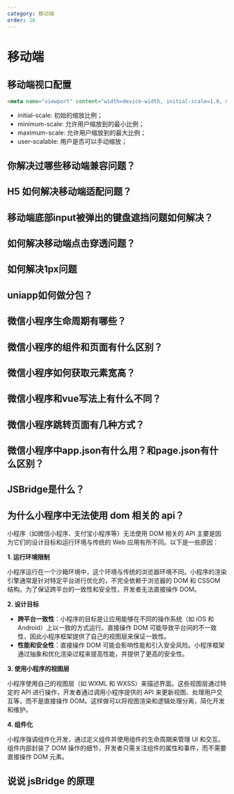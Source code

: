 ```yaml
---
category: 移动端
order: 16
---
```

<script setup>
import NavHead from "../components/NavHead.vue";
</script>
<nav-head link="/posts/article/前端面试题合集/read.html">
</nav-head>


# 移动端


## 移动端视口配置

```html
<meta name="viewport" content="width=device-width, initial-scale=1.0, minimum-scale=1.0, maximum-scale=1.0, user-scalable=no" />

```

- initial-scale: 初始的缩放比例；
- minimum-scale: 允许用户缩放到的最小比例；
- maximum-scale: 允许用户缩放到的最大比例；
- user-scalable: 用户是否可以手动缩放；

## 你解决过哪些移动端兼容问题？

## H5 如何解决移动端适配问题？

## 移动端底部input被弹出的键盘遮挡问题如何解决？

## 如何解决移动端点击穿透问题？

## 如何解决1px问题

## uniapp如何做分包？

 ## 微信小程序生命周期有哪些？

## 微信小程序的组件和页面有什么区别？

## 微信小程序如何获取元素宽高？

## 微信小程序和vue写法上有什么不同？

## 微信小程序跳转页面有几种方式？

## 微信小程序中app.json有什么用？和page.json有什么区别？

## JSBridge是什么？

## 为什么小程序中无法使用 dom 相关的 api？

小程序（如微信小程序、支付宝小程序等）无法使用 DOM 相关的 API 主要是因为它们的设计目标和运行环境与传统的 Web 应用有所不同。以下是一些原因：

**1. 运行环境限制**

小程序运行在一个沙箱环境中，这个环境与传统的浏览器环境不同。小程序的渲染引擎通常是针对特定平台进行优化的，不完全依赖于浏览器的 DOM 和 CSSOM 结构。为了保证跨平台的一致性和安全性，开发者无法直接操作 DOM。

**2. 设计目标**

- **跨平台一致性**：小程序的目标是让应用能够在不同的操作系统（如 iOS 和 Android）上以一致的方式运行。直接操作 DOM 可能导致平台间的不一致性，因此小程序框架提供了自己的视图层来保证一致性。
- **性能和安全性**：直接操作 DOM 可能会影响性能和引入安全风险。小程序框架通过抽象和优化渲染过程来提高性能，并提供了更高的安全性。

**3. 使用小程序的视图层**

小程序使用自己的视图层（如 WXML 和 WXSS）来描述界面。这些视图层通过特定的 API 进行操作，开发者通过调用小程序提供的 API 来更新视图、处理用户交互等，而不是直接操作 DOM。这样做可以将视图渲染和逻辑处理分离，简化开发和维护。

**4. 组件化**

小程序强调组件化开发，通过定义组件并使用组件的生命周期来管理 UI 和交互。组件内部封装了 DOM 操作的细节，开发者只需关注组件的属性和事件，而不需要直接操作 DOM 元素。

## 说说 jsBridge 的原理

